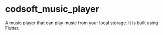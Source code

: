 # codsoft_music_player

A music player that can play music from your local storage. It is built using Flutter.
